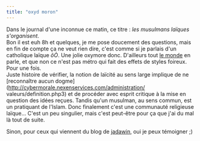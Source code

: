 ```yaml
---
title: "oxyd moron"
---
```


Dans le journal d'une inconnue ce matin, ce titre : _les musulmans laïques
s'organisent_.  
Bon il est euh 8h et quelques, je me pose doucement des questions, mais en fin
de compte ça ne veut rien dire, c'est comme si je parlais d'un catholique
laïque _ôÒ_. Une jolie oxymore donc. D'ailleurs tout [le
monde](http://www.lemonde.fr/dh/0,5987,3228--18542748,00.html) en parle, et
que non ce n'est pas métro qui fait des effets de styles foireux. Pour une
fois.  
Juste histoire de vérifier, la notion de laïcité au sens large implique de ne
[reconnaître aucun dogme](http://cybermorale.nexenservices.com/administration/
valeurs/definition.php3) et de procéder avec esprit critique à la mise en
question des idées reçues. Tandis qu'un musulman, au sens commun, est un
pratiquant de l'Islam. Donc finalement c'est une communauté religieuse
laïque... C'est un peu singulier, mais c'est peut-être pour ça que j'ai du mal
là tout de suite.

Sinon, pour ceux qui viennent du blog de [jadawin](http://tuxaco.ath.cx), oui
je peux témoigner ;)

